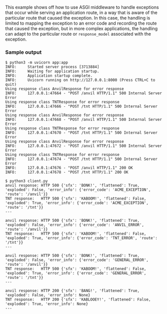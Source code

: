 This example shows off how to use ASGI middleware to handle exceptions that
occur while serving an application route, in a way that is aware of the
particular route that caused the exception. In this case, the handling is
limited to mapping the exception to an error code and recording the route that
caused the exception, but in more complex applications, the handling can adapt
to the particular route or `response_model` associated with the exception.


### Sample output

```
$ python3 -m uvicorn app:app
INFO:     Started server process [3713884]
INFO:     Waiting for application startup.
INFO:     Application startup complete.
INFO:     Uvicorn running on http://127.0.0.1:8000 (Press CTRL+C to quit)
Using response class AnvilResponse for error response
INFO:     127.0.0.1:47664 - "POST /anvil HTTP/1.1" 500 Internal Server Error
Using response class TNTResponse for error response
INFO:     127.0.0.1:47666 - "POST /tnt HTTP/1.1" 500 Internal Server Error
Using response class AnvilResponse for error response
INFO:     127.0.0.1:47668 - "POST /anvil HTTP/1.1" 500 Internal Server Error
Using response class TNTResponse for error response
INFO:     127.0.0.1:47670 - "POST /tnt HTTP/1.1" 500 Internal Server Error
Using response class AnvilResponse for error response
INFO:     127.0.0.1:47672 - "POST /anvil HTTP/1.1" 500 Internal Server Error
Using response class TNTResponse for error response
INFO:     127.0.0.1:47674 - "POST /tnt HTTP/1.1" 500 Internal Server Error
INFO:     127.0.0.1:47676 - "POST /anvil HTTP/1.1" 200 OK
INFO:     127.0.0.1:47678 - "POST /tnt HTTP/1.1" 200 OK
```

```
$ python3 client.py
anvil response: HTTP 500 {'sfx': 'BONK!', 'flattened': True, 'exploded': False, 'error_info': {'error_code': 'ACME_EXCEPTION', 'route': '/anvil'}}
TNT response:   HTTP 500 {'sfx': 'KABOOM!', 'flattened': False, 'exploded': True, 'error_info': {'error_code': 'ACME_EXCEPTION', 'route': '/tnt'}}
---

anvil response: HTTP 500 {'sfx': 'BONK!', 'flattened': True, 'exploded': False, 'error_info': {'error_code': 'ANVIL_ERROR', 'route': '/anvil'}}
TNT response:   HTTP 500 {'sfx': 'KABOOM!', 'flattened': False, 'exploded': True, 'error_info': {'error_code': 'TNT_ERROR', 'route': '/tnt'}}
---

anvil response: HTTP 500 {'sfx': 'BONK!', 'flattened': True, 'exploded': False, 'error_info': {'error_code': 'GENERAL_ERROR', 'route': '/anvil'}}
TNT response:   HTTP 500 {'sfx': 'KABOOM!', 'flattened': False, 'exploded': True, 'error_info': {'error_code': 'GENERAL_ERROR', 'route': '/tnt'}}
---

anvil response: HTTP 200 {'sfx': 'BANG!', 'flattened': True, 'exploded': False, 'error_info': None}
TNT response:   HTTP 200 {'sfx': 'KABLOOEY!', 'flattened': False, 'exploded': True, 'error_info': None}
---

```

